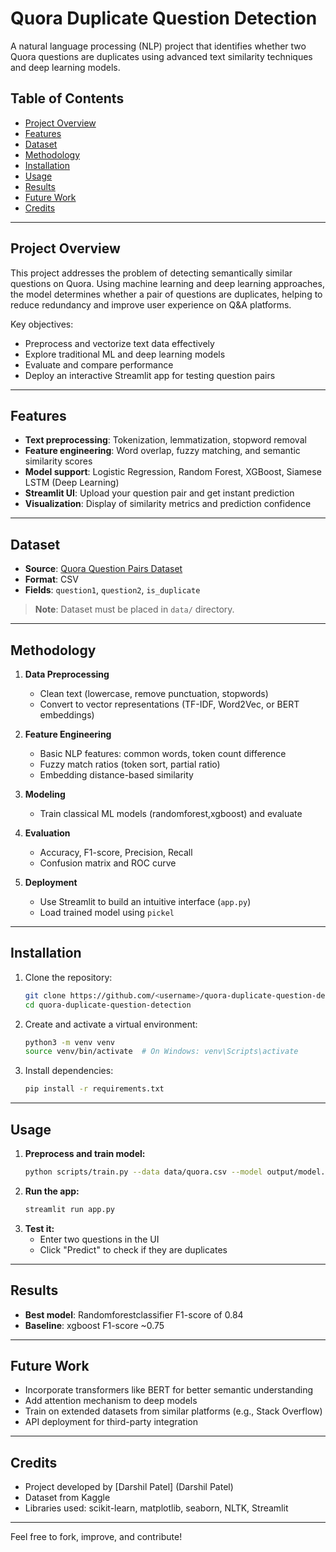 # Quora Duplicate Question Detection

A natural language processing (NLP) project that identifies whether two Quora questions are duplicates using advanced text similarity techniques and deep learning models.

## Table of Contents

- [Project Overview](#project-overview)
- [Features](#features)
- [Dataset](#dataset)
- [Methodology](#methodology)
- [Installation](#installation)
- [Usage](#usage)
- [Results](#results)
- [Future Work](#future-work)
- [Credits](#credits)

---

## Project Overview

This project addresses the problem of detecting semantically similar questions on Quora. Using machine learning and deep learning approaches, the model determines whether a pair of questions are duplicates, helping to reduce redundancy and improve user experience on Q&A platforms.

Key objectives:
- Preprocess and vectorize text data effectively
- Explore traditional ML and deep learning models
- Evaluate and compare performance
- Deploy an interactive Streamlit app for testing question pairs

---

## Features

- **Text preprocessing**: Tokenization, lemmatization, stopword removal
- **Feature engineering**: Word overlap, fuzzy matching, and semantic similarity scores
- **Model support**: Logistic Regression, Random Forest, XGBoost, Siamese LSTM (Deep Learning)
- **Streamlit UI**: Upload your question pair and get instant prediction
- **Visualization**: Display of similarity metrics and prediction confidence

---

## Dataset

- **Source**: [Quora Question Pairs Dataset](https://www.kaggle.com/c/quora-question-pairs)
- **Format**: CSV
- **Fields**: `question1`, `question2`, `is_duplicate`

> **Note**: Dataset must be placed in `data/` directory.

---

## Methodology

1. **Data Preprocessing**
   - Clean text (lowercase, remove punctuation, stopwords)
   - Convert to vector representations (TF-IDF, Word2Vec, or BERT embeddings)

2. **Feature Engineering**
   - Basic NLP features: common words, token count difference
   - Fuzzy match ratios (token sort, partial ratio)
   - Embedding distance-based similarity

3. **Modeling**
   - Train classical ML models (randomforest,xgboost) and evaluate

4. **Evaluation**
   - Accuracy, F1-score, Precision, Recall
   - Confusion matrix and ROC curve

5. **Deployment**
   - Use Streamlit to build an intuitive interface (`app.py`)
   - Load trained model using `pickel` 

---

## Installation

1. Clone the repository:
   ```bash
   git clone https://github.com/<username>/quora-duplicate-question-detection.git
   cd quora-duplicate-question-detection
   ```
2. Create and activate a virtual environment:
   ```bash
   python3 -m venv venv
   source venv/bin/activate  # On Windows: venv\Scripts\activate
   ```
3. Install dependencies:
   ```bash
   pip install -r requirements.txt
   ```

---

## Usage

1. **Preprocess and train model:**
   ```bash
   python scripts/train.py --data data/quora.csv --model output/model.pkl
   ```
2. **Run the app:**
   ```bash
   streamlit run app.py
   ```
3. **Test it:**
   - Enter two questions in the UI
   - Click "Predict" to check if they are duplicates

---


## Results

- **Best model**: Randomforestclassifier F1-score of 0.84
- **Baseline**: xgboost F1-score ~0.75

---

## Future Work

- Incorporate transformers like BERT for better semantic understanding
- Add attention mechanism to deep models
- Train on extended datasets from similar platforms (e.g., Stack Overflow)
- API deployment for third-party integration

---

## Credits

- Project developed by [Darshil Patel] (Darshil Patel)
- Dataset from Kaggle
- Libraries used: scikit-learn, matplotlib, seaborn, NLTK, Streamlit 

---

Feel free to fork, improve, and contribute!

